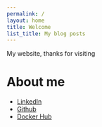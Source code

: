 ```yaml
---
permalink: /
layout: home
title: Welcome
list_title: My blog posts
---
```


My website, thanks for visiting

# About me

- [LinkedIn](https://www.linkedin.com/in/mourik)
- [Github](https://www.github.com/bchm)
- [Docker Hub](https://hub.docker.com/u/bastiaansd)
